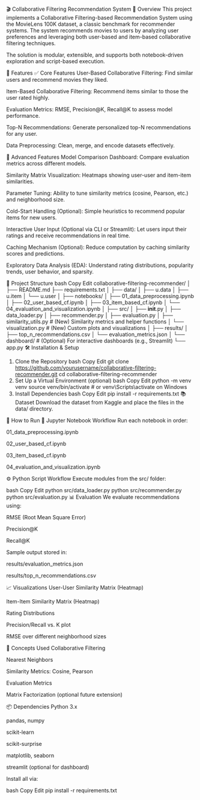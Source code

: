 🎬 Collaborative Filtering Recommendation System
📝 Overview
This project implements a Collaborative Filtering-based Recommendation System using the MovieLens 100K dataset, a classic benchmark for recommender systems. The system recommends movies to users by analyzing user preferences and leveraging both user-based and item-based collaborative filtering techniques.

The solution is modular, extensible, and supports both notebook-driven exploration and script-based execution.

🚀 Features
✅ Core Features
User-Based Collaborative Filtering: Find similar users and recommend movies they liked.

Item-Based Collaborative Filtering: Recommend items similar to those the user rated highly.

Evaluation Metrics: RMSE, Precision@K, Recall@K to assess model performance.

Top-N Recommendations: Generate personalized top-N recommendations for any user.

Data Preprocessing: Clean, merge, and encode datasets effectively.

🌟 Advanced Features
Model Comparison Dashboard: Compare evaluation metrics across different models.

Similarity Matrix Visualization: Heatmaps showing user-user and item-item similarities.

Parameter Tuning: Ability to tune similarity metrics (cosine, Pearson, etc.) and neighborhood size.

Cold-Start Handling (Optional): Simple heuristics to recommend popular items for new users.

Interactive User Input (Optional via CLI or Streamlit): Let users input their ratings and receive recommendations in real time.

Caching Mechanism (Optional): Reduce computation by caching similarity scores and predictions.

Exploratory Data Analysis (EDA): Understand rating distributions, popularity trends, user behavior, and sparsity.

📁 Project Structure
bash
Copy
Edit
collaborative-filtering-recommender/
│
├── README.md
├── requirements.txt
│
├── data/
│   ├── u.data
│   ├── u.item
│   └── u.user
│
├── notebooks/
│   ├── 01_data_preprocessing.ipynb
│   ├── 02_user_based_cf.ipynb
│   ├── 03_item_based_cf.ipynb
│   └── 04_evaluation_and_visualization.ipynb
│
├── src/
│   ├── __init__.py
│   ├── data_loader.py
│   ├── recommender.py
│   ├── evaluation.py
│   ├── similarity_utils.py           # (New) Similarity metrics and helper functions
│   └── visualization.py              # (New) Custom plots and visualizations
│
├── results/
│   ├── top_n_recommendations.csv
│   └── evaluation_metrics.json
│
└── dashboard/                        # (Optional) For interactive dashboards (e.g., Streamlit)
    └── app.py
🛠️ Installation & Setup
1. Clone the Repository
bash
Copy
Edit
git clone https://github.com/yourusername/collaborative-filtering-recommender.git
cd collaborative-filtering-recommender
2. Set Up a Virtual Environment (optional)
bash
Copy
Edit
python -m venv venv
source venv/bin/activate  # or venv\Scripts\activate on Windows
3. Install Dependencies
bash
Copy
Edit
pip install -r requirements.txt
📚 Dataset
Download the dataset from Kaggle and place the files in the data/ directory.

🧪 How to Run
🔬 Jupyter Notebook Workflow
Run each notebook in order:

01_data_preprocessing.ipynb

02_user_based_cf.ipynb

03_item_based_cf.ipynb

04_evaluation_and_visualization.ipynb

⚙️ Python Script Workflow
Execute modules from the src/ folder:

bash
Copy
Edit
python src/data_loader.py
python src/recommender.py
python src/evaluation.py
📊 Evaluation
We evaluate recommendations using:

RMSE (Root Mean Square Error)

Precision@K

Recall@K

Sample output stored in:

results/evaluation_metrics.json

results/top_n_recommendations.csv

📈 Visualizations
User-User Similarity Matrix (Heatmap)

Item-Item Similarity Matrix (Heatmap)

Rating Distributions

Precision/Recall vs. K plot

RMSE over different neighborhood sizes

🧠 Concepts Used
Collaborative Filtering

Nearest Neighbors

Similarity Metrics: Cosine, Pearson

Evaluation Metrics

Matrix Factorization (optional future extension)

📦 Dependencies
Python 3.x

pandas, numpy

scikit-learn

scikit-surprise

matplotlib, seaborn

streamlit (optional for dashboard)

Install all via:

bash
Copy
Edit
pip install -r requirements.txt
